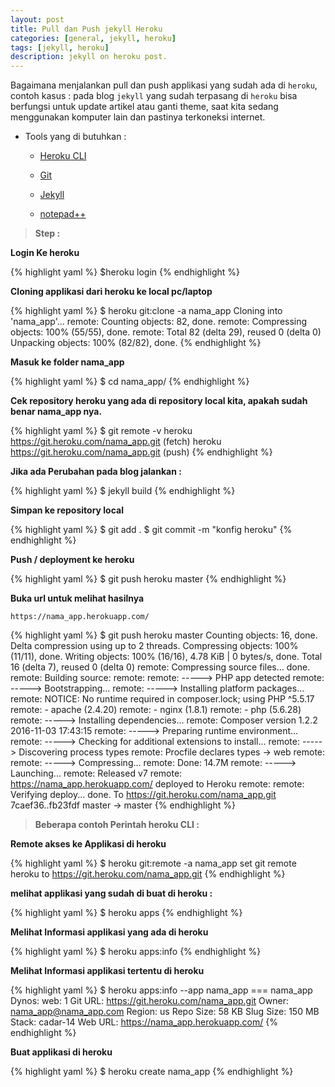 ```yaml
---
layout: post
title: Pull dan Push jekyll Heroku
categories: [general, jekyll, heroku]
tags: [jekyll, heroku]
description: jekyll on heroku post.
---
```


Bagaimana menjalankan pull dan push applikasi yang sudah ada di `heroku`, contoh kasus : pada blog `jekyll` yang sudah terpasang di `heroku` bisa berfungsi untuk update artikel atau ganti theme, saat kita sedang menggunakan komputer lain dan pastinya terkoneksi internet.

- Tools yang di butuhkan :

	- [Heroku CLI][heroku-CLI]

	- [Git][G-it]

	- [Jekyll][jeky-ll]

	- [notepad++][note-pad]

>**Step :**

**Login Ke heroku**

{% highlight yaml %}
$heroku login
{% endhighlight %}


**Cloning applikasi dari heroku ke local pc/laptop**

{% highlight yaml %}
$ heroku git:clone -a nama_app
Cloning into 'nama_app'...
remote: Counting objects: 82, done.
remote: Compressing objects: 100% (55/55), done.
remote: Total 82 (delta 29), reused 0 (delta 0)
Unpacking objects: 100% (82/82), done.
{% endhighlight %}


**Masuk ke folder nama_app**

{% highlight yaml %}
$ cd nama_app/
{% endhighlight %}


**Cek repository heroku yang ada di repository local kita, apakah sudah benar nama_app nya.**

{% highlight yaml %}
$ git remote -v
heroku  https://git.heroku.com/nama_app.git (fetch)
heroku  https://git.heroku.com/nama_app.git (push)
{% endhighlight %}


**Jika ada Perubahan pada blog jalankan :**

{% highlight yaml %}
$ jekyll build
{% endhighlight %}


**Simpan ke repository local**

{% highlight yaml %}
$ git add .
$ git commit -m "konfig heroku"
{% endhighlight %}


**Push / deployment ke heroku**

{% highlight yaml %}
$ git push heroku master
{% endhighlight %}


**Buka url untuk melihat hasilnya**

`https://nama_app.herokuapp.com/`


{% highlight yaml %}
$ git push heroku master
Counting objects: 16, done.
Delta compression using up to 2 threads.
Compressing objects: 100% (11/11), done.
Writing objects: 100% (16/16), 4.78 KiB | 0 bytes/s, done.
Total 16 (delta 7), reused 0 (delta 0)
remote: Compressing source files... done.
remote: Building source:
remote:
remote: -----> PHP app detected
remote: -----> Bootstrapping...
remote: -----> Installing platform packages...
remote:        NOTICE: No runtime required in composer.lock; using PHP ^5.5.17
remote:        - apache (2.4.20)
remote:        - nginx (1.8.1)
remote:        - php (5.6.28)
remote: -----> Installing dependencies...
remote:        Composer version 1.2.2 2016-11-03 17:43:15
remote: -----> Preparing runtime environment...
remote: -----> Checking for additional extensions to install...
remote: -----> Discovering process types
remote:        Procfile declares types -> web
remote:
remote: -----> Compressing...
remote:        Done: 14.7M
remote: -----> Launching...
remote:        Released v7
remote:        https://nama_app.herokuapp.com/ deployed to Heroku
remote:
remote: Verifying deploy... done.
To https://git.heroku.com/nama_app.git
7caef36..fb23fdf  master -> master
{% endhighlight %}



>**Beberapa contoh Perintah heroku CLI :**

**Remote akses ke Applikasi di heroku**

{% highlight yaml %}
$ heroku git:remote -a nama_app
set git remote heroku to https://git.heroku.com/nama_app.git
{% endhighlight %}


**melihat applikasi yang sudah di buat di heroku :**


{% highlight yaml %}
$ heroku apps
{% endhighlight %}


**Melihat Informasi applikasi yang ada di heroku**


{% highlight yaml %}
$ heroku apps:info
{% endhighlight %}


**Melihat Informasi applikasi tertentu di heroku**


{% highlight yaml %}
$ heroku apps:info --app nama_app
=== nama_app
Dynos:         web: 1
Git URL:       https://git.heroku.com/nama_app.git
Owner:         nama_app@nama_app.com
Region:        us
Repo Size:     58 KB
Slug Size:     150 MB
Stack:         cadar-14
Web URL:       https://nama_app.herokuapp.com/
{% endhighlight %}


**Buat applikasi di heroku**

{% highlight yaml %}
$ heroku create nama_app
{% endhighlight %}


[heroku-CLI]: https://s3.amazonaws.com/assets.heroku.com/heroku-toolbelt/heroku-toolbelt.exe
[G-it]: https://git-scm.com/download/win
[jeky-ll]: https://jekyllrb.com/docs/installation/
[note-pad]: https://notepad-plus-plus.org/